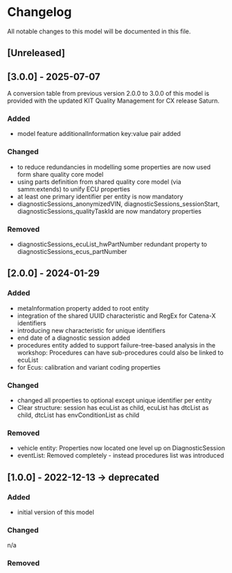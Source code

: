 # Changelog
All notable changes to this model will be documented in this file.

## [Unreleased]

## [3.0.0] - 2025-07-07
A conversion table from previous version 2.0.0 to 3.0.0 of this model is provided with the updated KIT Quality Management for CX release Saturn.

### Added
- model feature additionalInformation key:value pair added

### Changed
- to reduce redundancies in modelling some properties are now used form share quality core model
- using parts definition from shared quality core model (via samm:extends) to unify ECU properties 
- at least one primary identifier per entity is now mandatory
- diagnosticSessions_anonymizedVIN, diagnosticSessions_sessionStart, diagnosticSessions_qualityTaskId are now mandatory properties

### Removed
- diagnosticSessions_ecuList_hwPartNumber
 redundant property to diagnosticSessions_ecus_partNumber




## [2.0.0] - 2024-01-29
### Added
- metaInformation property added to root entity
- integration of the shared UUID characteristic and RegEx for Catena-X identifiers
- introducing new characteristic for unique identifiers
- end date of a diagnostic session added
- procedures entity added to support failure-tree-based analysis in the workshop: Procedures can have sub-procedures could also be linked to ecuList
- for Ecus: calibration and variant coding properties

### Changed
- changed all properties to optional except unique identifier per entity
- Clear structure: session has ecuList as child, ecuList has dtcList as child, dtcList has envConditionList as child

### Removed
- vehicle entity: Properties now located one level up on DiagnosticSession
- eventList: Removed completely - instead procedures list was introduced

## [1.0.0] - 2022-12-13 -> deprecated
### Added
- initial version of this model

### Changed
n/a

### Removed

